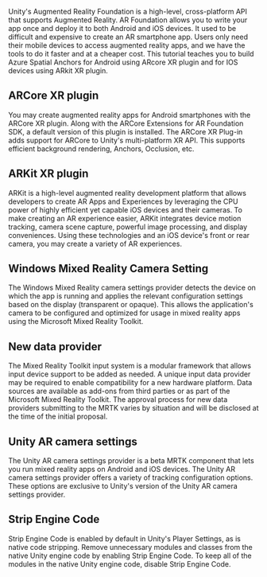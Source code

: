 Unity's Augmented Reality Foundation is a high-level, cross-platform API that supports Augmented Reality. AR Foundation allows you to write your app once and deploy it to both Android and iOS devices. It used to be difficult and expensive to create an AR smartphone app. Users only need their mobile devices to access augmented reality apps, and we have the tools to do it faster and at a cheaper cost. This tutorial teaches you to build Azure Spatial Anchors for Android using ARcore XR plugin and for IOS devices using ARkit XR plugin.

## ARCore XR plugin

You may create augmented reality apps for Android smartphones with the ARCore XR plugin. Along with the ARCore Extensions for AR Foundation SDK, a default version of this plugin is installed. The ARCore XR Plug-in adds support for ARCore to Unity's multi-platform XR API. This supports efficient background rendering, Anchors, Occlusion, etc.

## ARKit XR plugin

ARKit is a high-level augmented reality development platform that allows developers to create AR Apps and Experiences by leveraging the CPU power of highly efficient yet capable iOS devices and their cameras.
To make creating an AR experience easier, ARKit integrates device motion tracking, camera scene capture, powerful image processing, and display conveniences. Using these technologies and an iOS device's front or rear camera, you may create a variety of AR experiences.

## Windows Mixed Reality Camera Setting

The Windows Mixed Reality camera settings provider detects the device on which the app is running and applies the relevant configuration settings based on the display (transparent or opaque). This allows the application's camera to be configured and optimized for usage in mixed reality apps using the Microsoft Mixed Reality Toolkit.

## New data provider

The Mixed Reality Toolkit input system is a modular framework that allows input device support to be added as needed. A unique input data provider may be required to enable compatibility for a new hardware platform. Data sources are available as add-ons from third parties or as part of the Microsoft Mixed Reality Toolkit. The approval process for new data providers submitting to the MRTK varies by situation and will be disclosed at the time of the initial proposal.

## Unity AR camera settings

The Unity AR camera settings provider is a beta MRTK component that lets you run mixed reality apps on Android and iOS devices.
The Unity AR camera settings provider offers a variety of tracking configuration options. These options are exclusive to Unity's version of the Unity AR camera settings provider.

## Strip Engine Code

Strip Engine Code is enabled by default in Unity's Player Settings, as is native code stripping. Remove unnecessary modules and classes from the native Unity engine code by enabling Strip Engine Code. To keep all of the modules in the native Unity engine code, disable Strip Engine Code.
